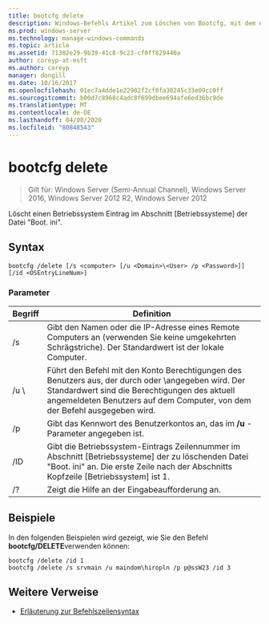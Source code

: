```yaml
---
title: bootcfg delete
description: Windows-Befehls Artikel zum Löschen von Bootcfg, mit dem ein Betriebssystem Eintrag im Abschnitt "Betriebssysteme" der Datei "Boot. ini" gelöscht wird.
ms.prod: windows-server
ms.technology: manage-windows-commands
ms.topic: article
ms.assetid: 71382e29-9b39-41c8-9c23-cf0ff829440a
author: coreyp-at-msft
ms.author: coreyp
manager: dongill
ms.date: 10/16/2017
ms.openlocfilehash: 01ec7a4dde1e22982f2cf0fa30245c33e09cc0ff
ms.sourcegitcommit: b00d7c8968c4adc8f699dbee694afe6ed36bc9de
ms.translationtype: MT
ms.contentlocale: de-DE
ms.lasthandoff: 04/08/2020
ms.locfileid: "80848543"
---
```

# <a name="bootcfg-delete"></a>bootcfg delete

>Gilt für: Windows Server (Semi-Annual Channel), Windows Server 2016, Windows Server 2012 R2, Windows Server 2012

Löscht einen Betriebssystem Eintrag im Abschnitt [Betriebssysteme] der Datei "Boot. ini".

## <a name="syntax"></a>Syntax
```
bootcfg /delete [/s <computer> [/u <Domain>\<User> /p <Password>]] [/id <OSEntryLineNum>]
```
### <a name="parameters"></a>Parameter

|         Begriff         |                                                                                             Definition                                                                                              |
|----------------------|-----------------------------------------------------------------------------------------------------------------------------------------------------------------------------------------------------|
|    /s <computer>     |                                         Gibt den Namen oder die IP-Adresse eines Remote Computers an (verwenden Sie keine umgekehrten Schrägstriche). Der Standardwert ist der lokale Computer.                                          |
| /u <Domain>\\<User>  | Führt den Befehl mit den Konto Berechtigungen des Benutzers aus, der durch <User>oder <Domain>\\<User>angegeben wird. Der Standardwert sind die Berechtigungen des aktuell angemeldeten Benutzers auf dem Computer, von dem der Befehl ausgegeben wird. |
|    /p <Password>     |                                                        Gibt das Kennwort des Benutzerkontos an, das im **/u** -Parameter angegeben ist.                                                        |
| /ID <OSEntryLineNum> |        Gibt die Betriebssystem-Eintrags Zeilennummer im Abschnitt [Betriebssysteme] der zu löschenden Datei "Boot. ini" an. Die erste Zeile nach der Abschnitts Kopfzeile [Betriebssystem] ist 1.        |
|          /?          |                                                                                Zeigt die Hilfe an der Eingabeaufforderung an.                                                                                 |

## <a name="examples"></a><a name=BKMK_examples></a>Beispiele
In den folgenden Beispielen wird gezeigt, wie Sie den Befehl **bootcfg/DELETE**verwenden können:
```
bootcfg /delete /id 1
bootcfg /delete /s srvmain /u maindom\hiropln /p p@ssW23 /id 3
```
## <a name="additional-references"></a>Weitere Verweise
- [Erläuterung zur Befehlszeilensyntax](command-line-syntax-key.md)
